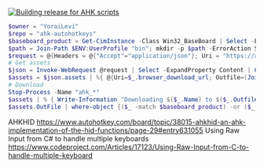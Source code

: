 [![Building release for AHK scripts](https://github.com/YoraiLevi/ahk-autohotkeys/actions/workflows/releaseAHK.yml/badge.svg)](https://github.com/YoraiLevi/ahk-autohotkeys/actions/workflows/releaseAHK.yml)
```ps1
$owner = "YoraiLevi"
$repo = "ahk-autohotkeys"
$baseboard_product = Get-CimInstance -Class Win32_BaseBoard | Select -ExpandProperty Product
$path = Join-Path $ENV:UserProfile "bin"; mkdir -p $path -ErrorAction SilentlyContinue
$request = @{Headers = @{"Accept"="application/json"}; Uri = "https://api.github.com/repos/$OWNER/$REPO/releases?per_page=1"}
# Get assets
$json = Invoke-WebRequest @request | Select -ExpandProperty Content | ConvertFrom-Json
$assets = $json.assets | %{ @{Uri=$_.browser_download_url; Outfile=(Join-Path $path $_.Name)}} 
# Download
Stop-Process -Name "ahk_*"
$assets | % { Write-Information "Downloading $($_.Name) to $($_.Outfile)"; Invoke-WebRequest @_ }
$assets.OutFile | where-object {($_ -match $baseboard_product) -or ($_ -match "_all.exe")} | foreach { Start-Process $_ }
```

AHKHID https://www.autohotkey.com/board/topic/38015-ahkhid-an-ahk-implementation-of-the-hid-functions/page-29#entry631055
Using Raw Input from C# to handle multiple keyboards https://www.codeproject.com/Articles/17123/Using-Raw-Input-from-C-to-handle-multiple-keyboard
